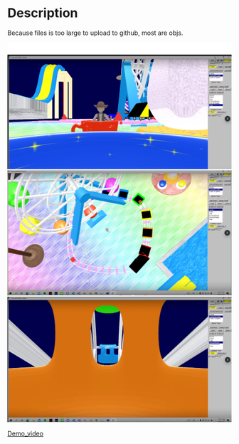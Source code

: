 # Description
Because files is too large to upload to github, most are objs.

![1](1.png)
![2](2.png)
![3](3.png)

[Demo_video](https://youtu.be/hLU_kpkO5mQ)
